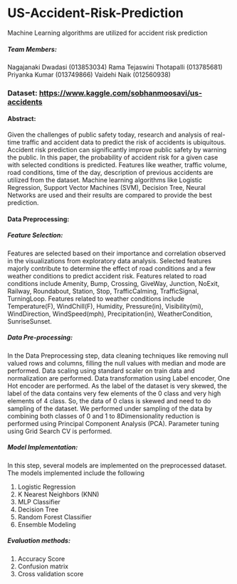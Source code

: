 # US-Accident-Risk-Prediction
Machine Learning algorithms are utilized for accident risk prediction

##### Team Members:
Nagajanaki Dwadasi (013853034)
Rama Tejaswini Thotapalli (013785681)
Priyanka Kumar (013749866)
Vaidehi Naik (012560938)


### Dataset: https://www.kaggle.com/sobhanmoosavi/us-accidents

#### Abstract:

Given the challenges of public safety today, research and analysis of real-time traffic and accident data to predict the risk of accidents is ubiquitous. Accident risk prediction can significantly improve public safety by warning the public. In this paper, the probability of accident risk for a given case with selected conditions is predicted. Features like weather, traffic volume, road conditions, time of the day, description of previous accidents are utilized from the dataset. Machine learning algorithms like Logistic Regression, Support Vector Machines (SVM), Decision Tree, Neural Networks are used and their results are compared to provide the best prediction.

#### Data Preprocessing:

##### Feature Selection: 
Features are selected based on their importance and correlation observed in the visualizations from exploratory data analysis. Selected features majorly contribute to determine the effect of road conditions and a few weather conditions to predict accident risk. Features related to road conditions include Amenity, Bump, Crossing, GiveWay, Junction, NoExit, Railway, Roundabout, Station, Stop, TrafficCalming, TrafficSignal, TurningLoop. Features related to weather conditions include Temperature(F), WindChill(F), Humidity, Pressure(in), Visibility(mi), WindDirection, WindSpeed(mph), Precipitation(in), WeatherCondition, SunriseSunset.

##### Data Pre-processing: 
In the Data Preprocessing step, data cleaning techniques like removing null valued rows and columns, filling the null values with median and mode are performed. Data scaling using standard scaler on train data and normalization are performed. Data transformation using Label encoder, One Hot encoder are performed. As the label of the dataset is very skewed, the label of the data contains very few elements of the 0 class and very high elements of 4 class. So, the data of 0 class is skewed and need to do sampling of the dataset. We performed under sampling of the data by combining both classes of 0 and 1 to 8Dimensionality reduction is performed using Principal Component Analysis (PCA). Parameter tuning using Grid Search CV is performed.
 
##### Model Implementation: 
In this step, several models are implemented on the preprocessed dataset. The models implemented include the following

1. Logistic Regression
2. K Nearest Neighbors (KNN)
3. MLP Classifier
4. Decision Tree
5. Random Forest Classifier
6. Ensemble Modeling

##### Evaluation methods:

1. Accuracy Score
2. Confusion matrix
3. Cross validation score
